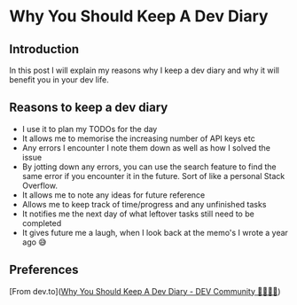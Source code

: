 # Why You Should Keep A Dev Diary

## Introduction

In this post I will explain my reasons why I keep a dev diary and why it will benefit you in your dev life.

## Reasons to keep a dev diary

- I use it to plan my TODOs for the day
- It allows me to memorise the increasing number of API keys etc
- Any errors I encounter I note them down as well as how I solved the issue
- By jotting down any errors, you can use the search feature to find the same error if you encounter it in the future. Sort of like a personal Stack Overflow.
- It allows me to note any ideas for future reference
- Allows me to keep track of time/progress and any unfinished tasks
- It notifies me the next day of what leftover tasks still need to be completed
- It gives future me a laugh, when I look back at the memo's I wrote a year ago 😅

## Preferences

[From dev.to]([Why You Should Keep A Dev Diary - DEV Community 👩‍💻👨‍💻](https://dev.to/ethand91/why-you-should-keep-a-dev-diary-1l1i?fbclid=IwAR3M5xU4bTsIeDMT90-ffoVkmFdkGt0gKFBKSjSdRAd1m5JZdjYMuz8UJvE))
